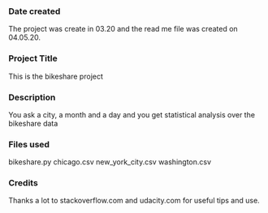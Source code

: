 ### Date created
The project was create in 03.20 and the read me file was created on 04.05.20.

### Project Title
This is the bikeshare project

### Description
You ask a city, a month and a day and you get statistical analysis over the bikeshare data

### Files used
bikeshare.py
chicago.csv
new_york_city.csv
washington.csv

### Credits
Thanks a lot to stackoverflow.com and udacity.com for useful tips and use. 
